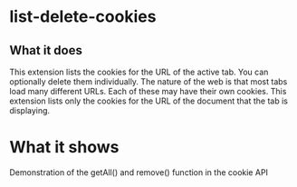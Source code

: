 # list-delete-cookies

## What it does

This extension lists the cookies for the URL of the active tab. You can optionally delete them individually.
The nature of the web is that most tabs load many different URLs. Each of these may have their own cookies.
This extension lists only the cookies for the URL of the document that the tab is displaying.

# What it shows

Demonstration of the getAll() and remove() function in the cookie API
